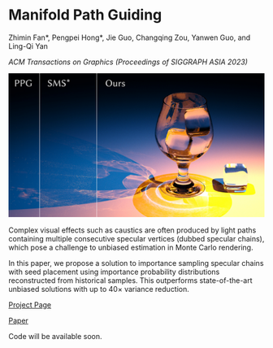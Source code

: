 # Manifold Path Guiding

Zhimin Fan*, Pengpei Hong*, Jie Guo, Changqing Zou, Yanwen Guo, and Ling-Qi Yan

_ACM Transactions on Graphics (Proceedings of SIGGRAPH ASIA 2023)_

![ManifoldPG_teaser_720p](img/ManifoldPG_teaser_720p.jpg)

Complex visual effects such as caustics are often produced by light paths containing multiple consecutive specular vertices (dubbed specular chains), which pose a challenge to unbiased estimation in Monte Carlo rendering.

In this paper, we propose a solution to importance sampling specular chains with seed placement using importance probability distributions reconstructed from historical samples. 
This outperforms state-of-the-art unbiased solutions with up to 40× variance reduction.

[Project Page](https://zhiminfan.work/manifoldPG.html)

[Paper](https://zhiminfan.work/paper/ManifoldPG_Sept23_small.pdf)

Code will be available soon.

